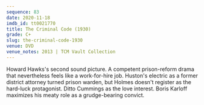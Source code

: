```yaml
---
sequence: 83
date: 2020-11-18
imdb_id: tt0021770
title: The Criminal Code (1930)
grade: C+
slug: the-criminal-code-1930
venue: DVD
venue_notes: 2013 | TCM Vault Collection
---
```


Howard Hawks's second sound picture. A competent prison-reform drama that nevertheless feels like a work-for-hire job. Huston's electric as a former district attorney turned prison warden, but Holmes doesn't register as the hard-luck protagonist. Ditto Cummings as the love interest. Boris Karloff maximizes his meaty role as a grudge-bearing convict.